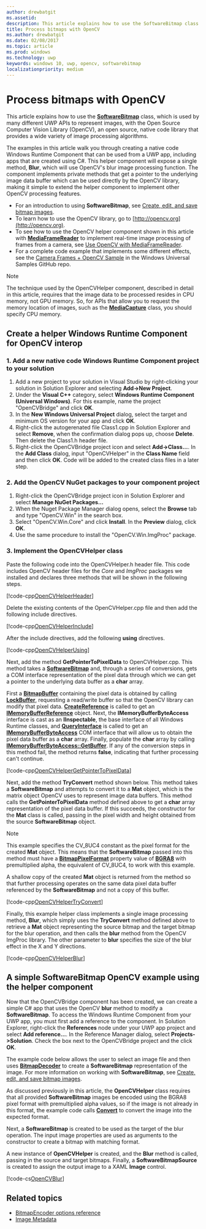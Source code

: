 ```yaml
---
author: drewbatgit
ms.assetid: 
description: This article explains how to use the SoftwareBitmap class with the Open Source Computer Vision Library (OpenCV).
title: Process bitmaps with OpenCV
ms.author: drewbatgit
ms.date: 02/08/2017
ms.topic: article
ms.prod: windows
ms.technology: uwp
keywords: windows 10, uwp, opencv, softwarebitmap
localizationpriority: medium
---
```


# Process bitmaps with OpenCV

This article explains how to use the **[SoftwareBitmap](https://docs.microsoft.com/en-us/uwp/api/Windows.Graphics.Imaging.SoftwareBitmap)** class, which is used by many different UWP APIs to represent images, with the Open Source Computer Vision Library (OpenCV), an open source, native code library that provides a wide variety of image processing algorithms. 

The examples in this article walk you through creating a native code Windows Runtime Component that can be used from a UWP app, including apps that are created using C#. This helper component will expose a single method, **Blur**, which will use OpenCV's blur image processing function. The component implements private methods that get a pointer to the underlying image data buffer which can be used directly by the OpenCV library, making it simple to extend the helper component to implement other OpenCV processing features. 

* For an introduction to using **SoftwareBitmap**, see [Create, edit, and save bitmap images](imaging.md). 
* To learn how to use the OpenCV library, go to [http://opencv.org](http://opencv.org).
* To see how to use the OpenCV helper component shown in this article with **[MediaFrameReader](https://docs.microsoft.com/en-us/uwp/api/windows.media.capture.frames.mediaframereader)** to implement real-time image processing of frames from a camera, see [Use OpenCV with MediaFrameReader](use-opencv-with-mediaframereader.md).
* For a complete code example that implements some different effects, see the [Camera Frames + OpenCV Sample](https://go.microsoft.com/fwlink/?linkid=854003) in the Windows Universal Samples GitHub repo.

> [!NOTE] 
> The technique used by the OpenCVHelper component, described in detail in this article, requires that the image data to be processed resides in CPU memory, not GPU memory. So, for APIs that allow you to request the memory location of images, such as the **[MediaCapture](https://docs.microsoft.com/en-us/uwp/api/windows.media.capture.mediacapture)** class, you should specify CPU memory.

## Create a helper Windows Runtime Component for OpenCV interop

### 1. Add a new native code Windows Runtime Component project to your solution

1. Add a new project to your solution in Visual Studio by right-clicking your solution in Solution Explorer and selecting **Add->New Project**. 
2. Under the **Visual C++** category, select **Windows Runtime Component (Universal Windows)**. For this example, name the project "OpenCVBridge" and click **OK**. 
3. In the **New Windows Universal Project** dialog, select the target and minimum OS version for your app and click **OK**.
4. Right-click the autogerenated file Class1.cpp in Solution Explorer and select **Remove**, when the confirmation dialog pops up, choose **Delete**. Then delete the Class1.h header file.
5. Right-click the OpenCVBridge project icon and select **Add->Class...**. In the **Add Class** dialog, input "OpenCVHelper" in the **Class Name** field and then click **OK**. Code will be added to the created class files in a later step.

### 2. Add the OpenCV NuGet packages to your component project

1. Right-click the OpenCVBridge project icon in Solution Explorer and select **Manage NuGet Packages...**
2. When the Nuget Package Manager dialog opens, select the **Browse** tab and type "OpenCV.Win" in the search box.
3. Select "OpenCV.Win.Core" and click **Install**. In the **Preview** dialog, click **OK**.
4. Use the same procedure to install the "OpenCV.Win.ImgProc" package.

### 3. Implement the OpenCVHelper class

Paste the following code into the OpenCVHelper.h header file. This code includes OpenCV header files for the *Core* and *ImgProc* packages we installed and declares three methods that will be shown in the following steps.

[!code-cpp[OpenCVHelperHeader](./code/ImagingWin10/cs/OpenCVBridge/OpenCVHelper.h#SnippetOpenCVHelperHeader)]

Delete the existing contents of the OpenCVHelper.cpp file and then add the following include directives. 

[!code-cpp[OpenCVHelperInclude](./code/ImagingWin10/cs/OpenCVBridge/OpenCVHelper.cpp#SnippetOpenCVHelperInclude)]

After the include directives, add the following **using** directives. 

[!code-cpp[OpenCVHelperUsing](./code/ImagingWin10/cs/OpenCVBridge/OpenCVHelper.cpp#SnippetOpenCVHelperUsing)]

Next, add the method **GetPointerToPixelData** to OpenCVHelper.cpp. This method takes a **[SoftwareBitmap](https://docs.microsoft.com/en-us/uwp/api/Windows.Graphics.Imaging.SoftwareBitmap)** and, through a series of conversions, gets a COM interface representation of the pixel data through which we can get a pointer to the underlying data buffer as a **char** array. 

First a **[BitmapBuffer](https://docs.microsoft.com/en-us/uwp/api/windows.graphics.imaging.bitmapbuffer)** containing the pixel data is obtained by calling **[LockBuffer](https://docs.microsoft.com/uwp/api/windows.graphics.imaging.softwarebitmap#Windows_Graphics_Imaging_SoftwareBitmap_LockBuffer_Windows_Graphics_Imaging_BitmapBufferAccessMode_)**, requesting a read/write buffer so that the OpenCV library can modify that pixel data.  **[CreateReference](https://docs.microsoft.com/uwp/api/windows.graphics.imaging.bitmapbuffer#Windows_Graphics_Imaging_BitmapBuffer_CreateReference)** is called to get an **[IMemoryBufferReference](https://docs.microsoft.com/en-us/uwp/api/windows.foundation.imemorybufferreference)** object. Next, the **IMemoryBufferByteAccess** interface is cast as an **IInspectable**, the base interface of all Windows Runtime classes, and **[QueryInterface](https://msdn.microsoft.com/en-us/library/windows/desktop/ms682521(v=vs.85).aspx)** is called to get an **[IMemoryBufferByteAccess](https://msdn.microsoft.com/en-us/library/mt297505(v=vs.85).aspx)** COM interface that will allow us to obtain the pixel data buffer as a **char** array. Finally, populate the **char** array by calling **[IMemoryBufferByteAccess::GetBuffer](https://msdn.microsoft.com/en-us/library/mt297506(v=vs.85).aspx)**. If any of the conversion steps in this method fail, the method returns **false**, indicating that further processing can't continue.

[!code-cpp[OpenCVHelperGetPointerToPixelData](./code/ImagingWin10/cs/OpenCVBridge/OpenCVHelper.cpp#SnippetOpenCVHelperGetPointerToPixelData)]

Next, add the method **TryConvert** method shown below. This method takes a **SoftwareBitmap** and attempts to convert it to a **Mat** object, which is the matrix object OpenCV uses to represent image data buffers. This method calls the **GetPointerToPixelData** method defined above to get a **char** array representation of the pixel data buffer. If this succeeds, the constructor for the **Mat** class is called, passing in the pixel width and height obtained from the source **SoftwareBitmap** object. 

> [!NOTE] 
> This example specifies the CV_8UC4 constant as the pixel format for the created **Mat** object. This means that the **SoftwareBitmap** passed into this method must have a **[BitmapPixelFormat](https://docs.microsoft.com/uwp/api/windows.graphics.imaging.softwarebitmap#Windows_Graphics_Imaging_SoftwareBitmap_BitmapPixelFormat)** property value of  **[BGRA8](https://docs.microsoft.com/en-us/uwp/api/Windows.Graphics.Imaging.BitmapPixelFormat)** with premultiplied alpha, the equivalent of CV_8UC4, to work with this example.

A shallow copy of the created **Mat** object is returned from the method so that further processing operates on the same data pixel data buffer referenced by the **SoftwareBitmap** and not a copy of this buffer.

[!code-cpp[OpenCVHelperTryConvert](./code/ImagingWin10/cs/OpenCVBridge/OpenCVHelper.cpp#SnippetOpenCVHelperTryConvert)]

Finally, this example helper class implements a single image processing method, **Blur**, which simply uses the **TryConvert** method defined above to retrieve a **Mat** object representing the source bitmap and the target bitmap for the blur operation, and then calls the **blur** method from the OpenCV ImgProc library. The other parameter to **blur** specifies the size of the blur effect in the X and Y directions.

[!code-cpp[OpenCVHelperBlur](./code/ImagingWin10/cs/OpenCVBridge/OpenCVHelper.cpp#SnippetOpenCVHelperBlur)]


## A simple SoftwareBitmap OpenCV example using the helper component
Now that the OpenCVBridge component has been created, we can create a simple C# app that uses the OpenCV **blur** method to modify a **SoftwareBitmap**. To access the Windows Runtime Component from your UWP app, you must first add a reference to the component. In Solution Explorer, right-click the **References** node under your UWP app project and select **Add reference...**. In the Reference Manager dialog, select **Projects->Solution**. Check the box next to the OpenCVBridge project and the click **OK**.

The example code below allows the user to select an image file and then uses **[BitmapDecoder](https://docs.microsoft.com/en-us/uwp/api/windows.graphics.imaging.bitmapencoder)** to create a **SoftwareBitmap** representation of the image. For more information on working with **SoftwareBitmap**, see [Create, edit, and save bitmap images](https://docs.microsoft.com/en-us/windows/uwp/audio-video-camera/imaging).

As discussed previously in this article, the **OpenCVHelper** class requires that all provided **SoftwareBitmap** images be encoded using the BGRA8 pixel format with premultiplied alpha values, so if the image is not already in this format, the example code calls **[Convert](https://docs.microsoft.com/uwp/api/windows.graphics.imaging.softwarebitmap#Windows_Graphics_Imaging_SoftwareBitmap_Convert_Windows_Graphics_Imaging_SoftwareBitmap_Windows_Graphics_Imaging_BitmapPixelFormat_Windows_Graphics_Imaging_BitmapAlphaMode_)** to convert the image into the expected format.

Next, a **SoftwareBitmap** is created to be used as the target of the blur operation. The input image properties are used as arguments to the constructor to create a bitmap with matching format.

A new instance of **OpenCVHelper** is created, and the **Blur** method is called, passing in the source and target bitmaps. Finally, a **SoftwareBitmapSource** is created to assign the output image to a XAML **Image** control.


[!code-cs[OpenCVBlur](./code/ImagingWin10/cs/MainPage.OpenCV.xaml.cs#SnippetOpenCVBlur)]

## Related topics

* [BitmapEncoder options reference](bitmapencoder-options-reference.md)
* [Image Metadata](image-metadata.md)
 

 




